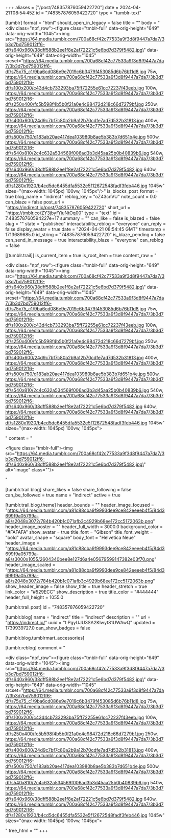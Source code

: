 +++
aliases = ["/post/748357876059422720"]
date = 2024-04-21T08:54:45Z
id = "748357876059422720"
type = "tumblr-text"

[tumblr]
format = "html"
should_open_in_legacy = false
title = ""
body = "<div class=\"npf_row\"><figure class=\"tmblr-full\" data-orig-height=\"649\" data-orig-width=\"1045\"><img src=\"https://64.media.tumblr.com/700a68cf42c77533a9f3d8f9447a7da7/3b3d7bd759012ff6-df/s640x960/38dff588b2ee1f8e2af72221c5e6bd7d379f5482.jpg\" data-orig-height=\"649\" data-orig-width=\"1045\" srcset=\"https://64.media.tumblr.com/700a68cf42c77533a9f3d8f9447a7da7/3b3d7bd759012ff6-df/s75x75_c1/9ba6cd086e9e7019c6b3479f453085d6b76b11d8.jpg 75w, https://64.media.tumblr.com/700a68cf42c77533a9f3d8f9447a7da7/3b3d7bd759012ff6-df/s100x200/c43d4cb733293ba75ff72255e61cc72237f43eeb.jpg 100w, https://64.media.tumblr.com/700a68cf42c77533a9f3d8f9447a7da7/3b3d7bd759012ff6-df/s250x400/fc5b598f4b5b0f21a0e4c98472d218c66d7279bf.jpg 250w, https://64.media.tumblr.com/700a68cf42c77533a9f3d8f9447a7da7/3b3d7bd759012ff6-df/s400x600/24d9c7bf7c80a2b9a12b70cdfe7ad7d532b31813.jpg 400w, https://64.media.tumblr.com/700a68cf42c77533a9f3d8f9447a7da7/3b3d7bd759012ff6-df/s500x750/d183ab20ae417dea103980b8ae5b383b7d651b4e.jpg 500w, https://64.media.tumblr.com/700a68cf42c77533a9f3d8f9447a7da7/3b3d7bd759012ff6-df/s540x810/2c4c632a534569f006ad3b3d45aa25b0b40839b6.jpg 540w, https://64.media.tumblr.com/700a68cf42c77533a9f3d8f9447a7da7/3b3d7bd759012ff6-df/s640x960/38dff588b2ee1f8e2af72221c5e6bd7d379f5482.jpg 640w, https://64.media.tumblr.com/700a68cf42c77533a9f3d8f9447a7da7/3b3d7bd759012ff6-df/s1280x1920/b4cd5dc6455dfa5532e5f12672548fadf3feb446.jpg 1045w\" sizes=\"(max-width: 1045px) 100vw, 1045px\"/></figure></div>"
is_blocks_post_format = true
blog_name = "indirect"
reblog_key = "oZ43cnVU"
note_count = 0.0
can_blaze = false
post_url = "https://indirect.io/post/748357876059422720"
short_url = "https://tmblr.co/ZY3jbyfYiuNtOq00"
type = "text"
id = 7.483578760594227e+17
summary = ""
can_like = false
is_blazed = false
slug = ""
state = "published"
interactability_reblog = "everyone"
can_reply = false
display_avatar = true
date = "2024-04-21 08:54:45 GMT"
timestamp = 1713689685.0
id_string = "748357876059422720"
is_blaze_pending = false
can_send_in_message = true
interactability_blaze = "everyone"
can_reblog = false

[[tumblr.trail]]
is_current_item = true
is_root_item = true
content_raw = "<p><div class=\"npf_row\"><figure class=\"tmblr-full\" data-orig-height=\"649\" data-orig-width=\"1045\"><img src=\"https://64.media.tumblr.com/700a68cf42c77533a9f3d8f9447a7da7/3b3d7bd759012ff6-df/s640x960/38dff588b2ee1f8e2af72221c5e6bd7d379f5482.jpg\" data-orig-height=\"649\" data-orig-width=\"1045\" srcset=\"https://64.media.tumblr.com/700a68cf42c77533a9f3d8f9447a7da7/3b3d7bd759012ff6-df/s75x75_c1/9ba6cd086e9e7019c6b3479f453085d6b76b11d8.jpg 75w, https://64.media.tumblr.com/700a68cf42c77533a9f3d8f9447a7da7/3b3d7bd759012ff6-df/s100x200/c43d4cb733293ba75ff72255e61cc72237f43eeb.jpg 100w, https://64.media.tumblr.com/700a68cf42c77533a9f3d8f9447a7da7/3b3d7bd759012ff6-df/s250x400/fc5b598f4b5b0f21a0e4c98472d218c66d7279bf.jpg 250w, https://64.media.tumblr.com/700a68cf42c77533a9f3d8f9447a7da7/3b3d7bd759012ff6-df/s400x600/24d9c7bf7c80a2b9a12b70cdfe7ad7d532b31813.jpg 400w, https://64.media.tumblr.com/700a68cf42c77533a9f3d8f9447a7da7/3b3d7bd759012ff6-df/s500x750/d183ab20ae417dea103980b8ae5b383b7d651b4e.jpg 500w, https://64.media.tumblr.com/700a68cf42c77533a9f3d8f9447a7da7/3b3d7bd759012ff6-df/s540x810/2c4c632a534569f006ad3b3d45aa25b0b40839b6.jpg 540w, https://64.media.tumblr.com/700a68cf42c77533a9f3d8f9447a7da7/3b3d7bd759012ff6-df/s640x960/38dff588b2ee1f8e2af72221c5e6bd7d379f5482.jpg 640w, https://64.media.tumblr.com/700a68cf42c77533a9f3d8f9447a7da7/3b3d7bd759012ff6-df/s1280x1920/b4cd5dc6455dfa5532e5f12672548fadf3feb446.jpg 1045w\" sizes=\"(max-width: 1045px) 100vw, 1045px\"></figure></div></p>"
content = "<p><figure class=\"tmblr-full\"><img src=\"https://64.media.tumblr.com/700a68cf42c77533a9f3d8f9447a7da7/3b3d7bd759012ff6-df/s640x960/38dff588b2ee1f8e2af72221c5e6bd7d379f5482.jpg\" alt=\"image\" class=\"\"/></figure></p>"

[tumblr.trail.blog]
share_likes = false
share_following = false
can_be_followed = true
name = "indirect"
active = true

[tumblr.trail.blog.theme]
header_bounds = ""
header_image_focused = "https://64.media.tumblr.com/a81c88cba9f9993dee9ce842eeeeb4f5/84d3699f9a05799a-a8/s2048x3072/784b420b1c071afb3c4929b68ee172cc5172063b.png"
header_image_poster = ""
header_full_width = 3000.0
background_color = "#FAFAFA"
show_avatar = true
title_font = "Gibson"
title_font_weight = "bold"
avatar_shape = "square"
body_font = "Helvetica Neue"
header_image = "https://64.media.tumblr.com/a81c88cba9f9993dee9ce842eeeeb4f5/84d3699f9a05799a-a8/s3000x1055/2604340bee8e127d6a4e05679599147382e03f70.png"
header_image_scaled = "https://64.media.tumblr.com/a81c88cba9f9993dee9ce842eeeeb4f5/84d3699f9a05799a-a8/s2048x3072/784b420b1c071afb3c4929b68ee172cc5172063b.png"
show_header_image = false
show_title = true
header_stretch = true
link_color = "#529ECC"
show_description = true
title_color = "#444444"
header_full_height = 1055.0

[tumblr.trail.post]
id = "748357876059422720"

[tumblr.blog]
name = "indirect"
title = "indirect"
description = ""
url = "https://indirect.io/"
uuid = "t:PgyUJU3SA2Klwyt81UWAwQ"
updated = 1739939727.0
can_show_badges = false

[tumblr.blog.tumblrmart_accessories]

[tumblr.reblog]
comment = "<p><div class=\"npf_row\"><figure class=\"tmblr-full\" data-orig-height=\"649\" data-orig-width=\"1045\"><img src=\"https://64.media.tumblr.com/700a68cf42c77533a9f3d8f9447a7da7/3b3d7bd759012ff6-df/s640x960/38dff588b2ee1f8e2af72221c5e6bd7d379f5482.jpg\" data-orig-height=\"649\" data-orig-width=\"1045\" srcset=\"https://64.media.tumblr.com/700a68cf42c77533a9f3d8f9447a7da7/3b3d7bd759012ff6-df/s75x75_c1/9ba6cd086e9e7019c6b3479f453085d6b76b11d8.jpg 75w, https://64.media.tumblr.com/700a68cf42c77533a9f3d8f9447a7da7/3b3d7bd759012ff6-df/s100x200/c43d4cb733293ba75ff72255e61cc72237f43eeb.jpg 100w, https://64.media.tumblr.com/700a68cf42c77533a9f3d8f9447a7da7/3b3d7bd759012ff6-df/s250x400/fc5b598f4b5b0f21a0e4c98472d218c66d7279bf.jpg 250w, https://64.media.tumblr.com/700a68cf42c77533a9f3d8f9447a7da7/3b3d7bd759012ff6-df/s400x600/24d9c7bf7c80a2b9a12b70cdfe7ad7d532b31813.jpg 400w, https://64.media.tumblr.com/700a68cf42c77533a9f3d8f9447a7da7/3b3d7bd759012ff6-df/s500x750/d183ab20ae417dea103980b8ae5b383b7d651b4e.jpg 500w, https://64.media.tumblr.com/700a68cf42c77533a9f3d8f9447a7da7/3b3d7bd759012ff6-df/s540x810/2c4c632a534569f006ad3b3d45aa25b0b40839b6.jpg 540w, https://64.media.tumblr.com/700a68cf42c77533a9f3d8f9447a7da7/3b3d7bd759012ff6-df/s640x960/38dff588b2ee1f8e2af72221c5e6bd7d379f5482.jpg 640w, https://64.media.tumblr.com/700a68cf42c77533a9f3d8f9447a7da7/3b3d7bd759012ff6-df/s1280x1920/b4cd5dc6455dfa5532e5f12672548fadf3feb446.jpg 1045w\" sizes=\"(max-width: 1045px) 100vw, 1045px\"></figure></div></p>"
tree_html = ""
+++
